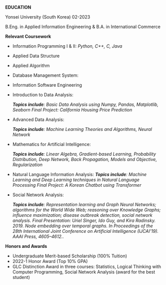 **EDUCATION**

Yonsei University (South Korea)
02-2023

B.Eng. in Applied Information Engineering & 
B.A. in International Commerce

**Relevant Coursework**

- Information Programming I & II: *Python, C++, C, Java*

- Applied Data Structure

- Applied Algorithm

- Database Management System: 

- Information Software Engineering

- Introduction to Data Analysis:

  ***Topics include**: Basic Data Analysis using Numpy, Pandas, Matplotlib, Seaborn*
  *Final Project: California Housing Price Prediction*

- Advanced Data Analysis:

  ***Topics include**: Machine Learning Theories and Algorithms, Neural Network*

- Mathematics for Artificial Intelligence:

  ***Topics include**: Linear Algebra, Gradient-based Learning, Probability Distribution, Deep Network, Back Propagation, Models and       Objective, Regularization*

- Natural Language Information Analysis:
  ***Topics include**: Machine Learning and Deep Learning techniques in Natural Language Processing*
  *Final Project: A Korean Chatbot using Transformer*

- Social Network Analysis:

  ***Topics include**: Representation learning and Graph Neural Networks; algorithms for the World Wide Web; reasoning over Knowledge      Graphs; influence maximization; disease outbreak detection, social network analysis.*
  *Final Presentation: Uriel Singer, Ido Guy, and Kira Radinsky. 2019. Node embedding over temporal graphs. In Proceedings of the 28th     International Joint Conference on Artificial Intelligence (IJCAI'19). AAAI Press, 4605–4612..*

**Honors and Awards**

- Undergraduate Merit-based Scholarship (100% Tuition)
- 2022-1 Honor Award (Top 10% GPA)
- GLC Distinction Award in three courses: Statistics, Logical Thinking with Computer Programming, Social Network Analysis (award for the best student) 
